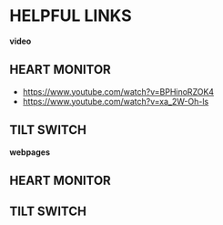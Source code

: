 # HELPFUL LINKS

**video**

## HEART MONITOR
- https://www.youtube.com/watch?v=BPHinoRZOK4
- https://www.youtube.com/watch?v=xa_2W-Oh-ls

## TILT SWITCH

**webpages**

## HEART MONITOR

## TILT SWITCH

